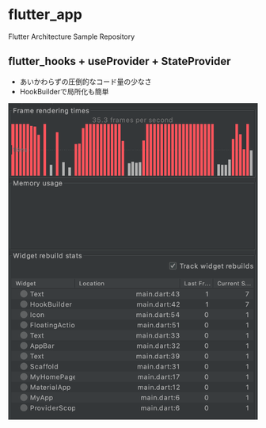 # flutter_app

Flutter Architecture Sample Repository

## flutter_hooks + useProvider + StateProvider
* あいかわらずの圧倒的なコード量の少なさ
* HookBuilderで局所化も簡単
<img src="screenshot.png"/>